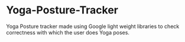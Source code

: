 # Yoga-Posture-Tracker
Yoga Posture tracker made using Google light weight libraries to check correctness with which the user does Yoga poses.
